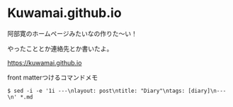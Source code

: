 # Kuwamai.github.io
阿部寛のホームページみたいなの作りた〜い！

やったこととか連絡先とか書いたよ。

https://kuwamai.github.io

front matterつけるコマンドメモ

```
$ sed -i -e '1i ---\nlayout: post\ntitle: "Diary"\ntags: [diary]\n---\n' *.md
```
